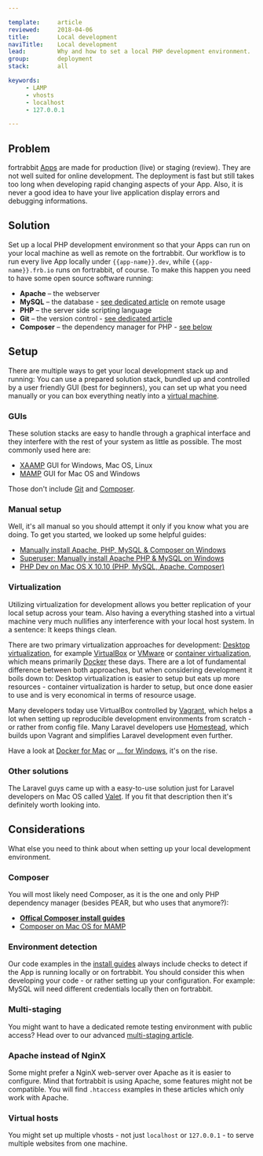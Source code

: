 ```yaml
---

template:     article
reviewed:     2018-04-06
title:        Local development
naviTitle:    Local development
lead:         Why and how to set a local PHP development environment.
group:        deployment
stack:        all

keywords:
     - LAMP
     - vhosts
     - localhost
     - 127.0.0.1

---
```


## Problem

fortrabbit [Apps](app) are made for production (live) or staging (review). They are not well suited for online development. The deployment is fast but still takes too long when developing rapid changing aspects of your App. Also, it is never a good idea to have your live application display errors and debugging informations.


## Solution

Set up a local PHP development environment so that your Apps can run on your local machine as well as remote on the fortrabbit. Our workflow is to run every live App locally under `{{app-name}}.dev`, while `{{app-name}}.frb.io` runs on fortrabbit, of course. To make this happen you need to have some open source software running:

* **Apache** – the webserver
* **MySQL** – the database - [see dedicated article](/mysql) on remote usage
* **PHP** – the server side scripting language
* **Git** – the version control - [see dedicated article](/git)
* **Composer** – the dependency manager for PHP - [see below](#toc-composer)


## Setup

There are multiple ways to get your local development stack up and running: You can use a prepared solution stack, bundled up and controlled by a user friendly GUI (best for beginners), you can set up what you need manually or you can box everything neatly into a [virtual machine](#toc-virtualization).

### GUIs

These solution stacks are easy to handle through a graphical interface and they interfere with the rest of your system as little as possible. The most commonly used here are:

* [XAAMP](https://www.apachefriends.org/index.html) GUI for Windows, Mac OS, Linux
* [MAMP](https://www.mamp.info/) GUI for Mac OS and Windows

Those don't include [Git](git) and [Composer](#toc-composer).

### Manual setup

Well, it's all manual so you should attempt it only if you know what you are doing. To get you started, we looked up some helpful guides:

* [Manually install Apache, PHP, MySQL & Composer on Windows](http://heiswayi.github.io/http://heiswayi.github.io/manually-install-apache-php-mysql-composer-on-windows.html.html)
* [Superuser: Manually install Apache PHP & MySQL on Windows](http://superuser.com/questions/748117/how-to-manually-install-apache-php-and-mysql-on-windows)
* [PHP Dev on Mac OS X 10.10 (PHP, MySQL, Apache, Composer)](https://gist.github.com/suvozit/6dda7971e240f0a3f282)

### Virtualization

Utilizing virtualization for development allows you better replication of your local setup across your team. Also having a everything stashed into a virtual machine very much nullifies any interference with your local host system. In a sentence: It keeps things clean.

There are two primary virtualization approaches for development: [Desktop virtualization](https://en.wikipedia.org/wiki/Desktop_virtualization), for example [VirtualBox](https://www.virtualbox.org/) or [VMware](http://www.vmware.com/) or [container virtualization](https://en.wikipedia.org/wiki/Operating-system-level_virtualization), which means primarily [Docker](http://www.docker.com/) these days. There are a lot of fundamental difference between both approaches, but when considering development it boils down to: Desktop virtualization is easier to setup but eats up more resources - container virtualization is harder to setup, but once done easier to use and is very economical in terms of resource usage.

Many developers today use VirtualBox controlled by [Vagrant](https://www.vagrantup.com/), which helps a lot when setting up reproducible development environments from scratch - or rather from config file. Many Laravel developers use [Homestead](https://laravel.com/docs/5.2/homestead), which builds upon Vagrant and simplifies Laravel development even further.

Have a look at [Docker for Mac](https://docs.docker.com/docker-for-mac/) or [… for Windows](https://docs.docker.com/docker-for-windows/), it's on the rise.

### Other solutions

The Laravel guys came up with a easy-to-use solution just for Laravel developers on Mac OS called [Valet](https://laravel.com/docs/5.2/valet). If you fit that description then it's definitely worth looking into.

## Considerations

What else you need to think about when setting up your local development environment.

### Composer

You will most likely need Composer, as it is the one and only PHP dependency manager (besides PEAR, but who uses that anymore?):

* **[Offical Composer install guides](https://getcomposer.org/download/)**
* [Composer on Mac OS for MAMP](https://gist.github.com/kkirsche/5710272)

### Environment detection

<!-- TODO: provide example, explain more - AND/OR - Maybe this is somewhere else already, maybe link texts …  -->

Our code examples in the [install guides](/#install-guides) always include checks to detect if the App is running locally or on fortrabbit. You should consider this when developing your code - or rather setting up your configuration. For example: MySQL will need different credentials locally then on fortrabbit.


### Multi-staging

You might want to have a dedicated remote testing environment with public access? Head over to our advanced [multi-staging article](multi-staging).


### Apache instead of NginX

Some might prefer a NginX web-server over Apache as it is easier to configure. Mind that fortrabbit is using Apache, some features might not be compatible. You will find `.htaccess` examples in these articles which only work with Apache.


### Virtual hosts

You might set up multiple vhosts - not just `localhost` or `127.0.0.1` - to serve multiple websites from one machine.
